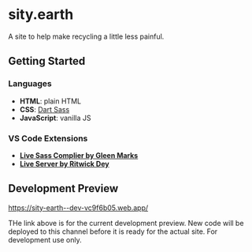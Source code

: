 # sity.earth

A site to help make recycling a little less painful.

## Getting Started

### Languages

- **HTML**: plain HTML
- **CSS**: [Dart Sass](https://sass-lang.com/dart-sass)
- **JavaScript**: vanilla JS

### VS Code Extensions

- [**Live Sass Complier by Gleen Marks**](https://marketplace.visualstudio.com/items?itemName=glenn2223.live-sass)
- [**Live Server by Ritwick Dey**](https://marketplace.visualstudio.com/items?itemName=ritwickdey.LiveServer)

## Development Preview

https://sity-earth--dev-vc9f6b05.web.app/

THe link above is for the current development preview. New code will be deployed to this channel before it is ready for the actual site. For development use only.
